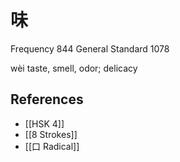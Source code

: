 # 味
Frequency 844
General Standard 1078

wèi
taste, smell, odor; delicacy

## References
- [[HSK 4]]
- [[8 Strokes]]
- [[口 Radical]]